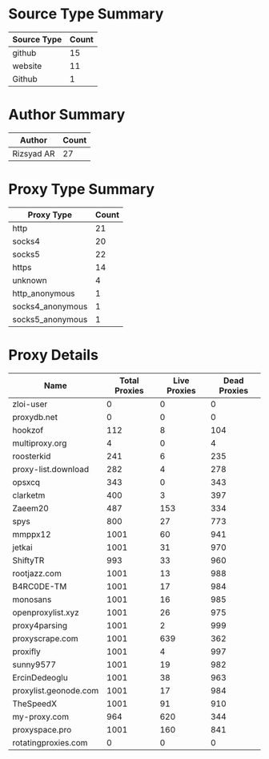 # Source Type Summary

| Source Type | Count |
|-------------|-------|
| github | 15 |
| website | 11 |
| Github | 1 |


# Author Summary

| Author | Count |
|--------|-------|
| Rizsyad AR | 27 |


# Proxy Type Summary

| Proxy Type | Count |
|------------|-------|
| http | 21 |
| socks4 | 20 |
| socks5 | 22 |
| https | 14 |
| unknown | 4 |
| http_anonymous | 1 |
| socks4_anonymous | 1 |
| socks5_anonymous | 1 |


# Proxy Details

| Name | Total Proxies | Live Proxies | Dead Proxies |
|------|---------------|--------------|---------------|
| zloi-user | 0 | 0 | 0 |
| proxydb.net | 0 | 0 | 0 |
| hookzof | 112 | 8 | 104 |
| multiproxy.org | 4 | 0 | 4 |
| roosterkid | 241 | 6 | 235 |
| proxy-list.download | 282 | 4 | 278 |
| opsxcq | 343 | 0 | 343 |
| clarketm | 400 | 3 | 397 |
| Zaeem20 | 487 | 153 | 334 |
| spys | 800 | 27 | 773 |
| mmppx12 | 1001 | 60 | 941 |
| jetkai | 1001 | 31 | 970 |
| ShiftyTR | 993 | 33 | 960 |
| rootjazz.com | 1001 | 13 | 988 |
| B4RC0DE-TM | 1001 | 17 | 984 |
| monosans | 1001 | 16 | 985 |
| openproxylist.xyz | 1001 | 26 | 975 |
| proxy4parsing | 1001 | 2 | 999 |
| proxyscrape.com | 1001 | 639 | 362 |
| proxifly | 1001 | 4 | 997 |
| sunny9577 | 1001 | 19 | 982 |
| ErcinDedeoglu | 1001 | 38 | 963 |
| proxylist.geonode.com | 1001 | 17 | 984 |
| TheSpeedX | 1001 | 91 | 910 |
| my-proxy.com | 964 | 620 | 344 |
| proxyspace.pro | 1001 | 160 | 841 |
| rotatingproxies.com | 0 | 0 | 0 |
